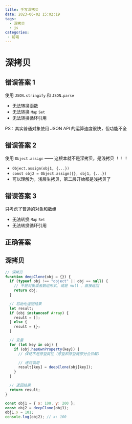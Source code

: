 ```yaml
---
title: 手写深拷贝
date: 2023-06-02 15:02:19
tags: 
  - 深拷贝
  - js
categories:
 - 前端
---
```


# 深拷贝


## 错误答案 1

使用 `JSON.stringify` 和 `JSON.parse`

- 无法转换函数
- 无法转换 `Map` `Set`
- 无法转换循环引用

PS：其实普通对象使用 JSON API 的运算速度很快，但功能不全

## 错误答案 2

使用 `Object.assign` —— 这根本就不是深拷贝，是浅拷贝 ！！！

- `Object.assign(obj1, {...})`
- `const obj2 = Object.assign({}, obj1, {...})`
- 可以理解为，浅层生拷贝，第二层开始都是浅拷贝了

## 错误答案 3

只考虑了普通的对象和数组

- 无法转换 `Map` `Set`
- 无法转换循环引用

## 正确答案

## 深拷贝

```js
// 深拷贝
function deepClone(obj = {}) {
  if (typeof obj !== "object" || obj == null) {
    // 不是对象或者数组形式，或是 null ，直接返回
    return obj;
  }

  // 初始化返回结果
  let result;
  if (obj instanceof Array) {
    result = [];
  } else {
    result = {};
  }

  // 变量
  for (let key in obj) {
    if (obj.hasOwnProperty(key)) {
      // 保证不是原型属性（原型和原型链部分会讲解）

      // 递归调用
      result[key] = deepClone(obj[key]);
    }
  }

  // 返回结果
  return result;
}

const obj1 = { x: 100, y: 200 };
const obj2 = deepClone(obj1);
obj1.x = 101;
console.log(obj2); // x: 100
```
